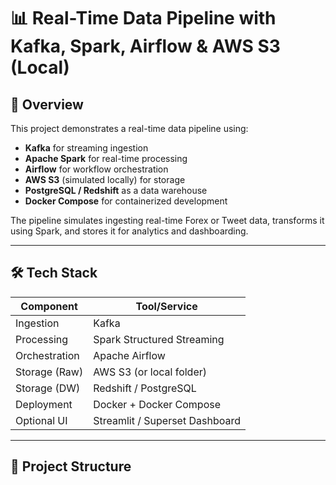 # 📊 Real-Time Data Pipeline with Kafka, Spark, Airflow & AWS S3 (Local)

## 🌟 Overview

This project demonstrates a real-time data pipeline using:

- **Kafka** for streaming ingestion
- **Apache Spark** for real-time processing
- **Airflow** for workflow orchestration
- **AWS S3** (simulated locally) for storage
- **PostgreSQL / Redshift** as a data warehouse
- **Docker Compose** for containerized development

The pipeline simulates ingesting real-time Forex or Tweet data, transforms it using Spark, and stores it for analytics and dashboarding.

---

## 🛠 Tech Stack

| Component        | Tool/Service                  |
|------------------|-------------------------------|
| Ingestion        | Kafka                         |
| Processing       | Spark Structured Streaming    |
| Orchestration    | Apache Airflow                |
| Storage (Raw)    | AWS S3 (or local folder)      |
| Storage (DW)     | Redshift / PostgreSQL         |
| Deployment       | Docker + Docker Compose       |
| Optional UI      | Streamlit / Superset Dashboard|

---

## 📁 Project Structure

